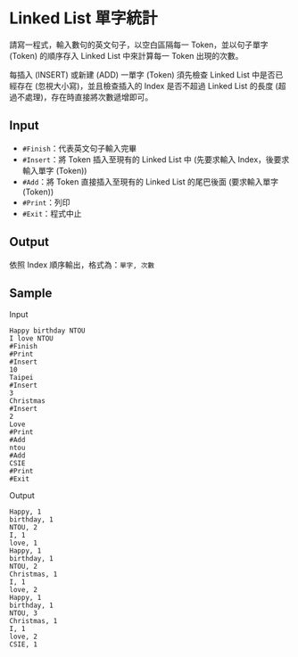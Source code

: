 # Linked List 單字統計

請寫一程式，輸入數句的英文句子，以空白區隔每一 Token，並以句子單字 (Token) 的順序存入 Linked List 中來計算每一 Token 出現的次數。

每插入 (INSERT) 或新建 (ADD) 一單字 (Token) 須先檢查 Linked List 中是否已經存在 (忽視大小寫)，並且檢查插入的 Index 是否不超過 Linked List 的長度 (超過不處理)，存在時直接將次數遞增即可。

## Input

- `#Finish`：代表英文句子輸入完畢
- `#Insert`：將 Token 插入至現有的 Linked List 中 (先要求輸入 Index，後要求輸入單字 (Token))
- `#Add`：將 Token 直接插入至現有的 Linked List 的尾巴後面 (要求輸入單字 (Token))
- `#Print`：列印
- `#Exit`：程式中止

## Output

依照 Index 順序輸出，格式為：`單字, 次數`

## Sample

Input

```
Happy birthday NTOU
I love NTOU
#Finish
#Print
#Insert
10
Taipei
#Insert
3
Christmas
#Insert
2
Love
#Print
#Add
ntou
#Add
CSIE
#Print
#Exit
```

Output

```
Happy, 1
birthday, 1
NTOU, 2
I, 1
love, 1
Happy, 1
birthday, 1
NTOU, 2
Christmas, 1
I, 1
love, 2
Happy, 1
birthday, 1
NTOU, 3
Christmas, 1
I, 1
love, 2
CSIE, 1
```
